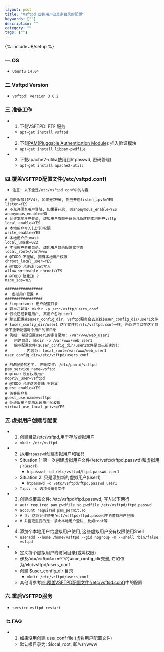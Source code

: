 ```yaml
---
layout: post
title: "Vsftpd 虚拟用户及其家目录的配置"
keywords: [""]
description: ""
category: ""
tags: [""]
---
```

{% include JB/setup %}

### 一.OS
* `Ubuntu 14.04`

### 二.Vsftpd Version
* `vsftpd: version 3.0.2`

### 三.准备工作
* 1. 下载VSFTPD: FTP 服务
    * `apt-get install vsftpd`
* 2. 下载[PAM(Pluggable Authentication Module)](http://www.ibm.com/developerworks/cn/linux/l-pam/index.html): 插入验证模块
    * `apt-get install libpam-pwdfile`
* 3. 下载apache2-utils(使用到htpasswd, 密码管理)
    * `apt-get install apache2-utils`

### 四.覆盖VSFTPD配置文件(/etc/vsftpd.conf)
* `注意: 以下全是/etc/vsftpd.conf中的内容`

```
# 监听服务(IPV4), 如果是IPV6, 则应开启listen_ipv6=YES
listen=YES
# 不允许匿名用户登陆, 如果要开启, 则anonymous_enable=YES
anonymous_enable=NO
# 允许本地用户登录, 虚拟用户依赖于待会儿新建的本地用户vsftp
local_enable=YES
# 本地用户写入(上传)权限
write_enable=YES
# 本地用户的umask
local_umask=022
# 本地用户的根目录, 虚拟用户目录配置在下面
local_root=/var/www
# @TODO 不理解, 拥有本地用户权限
chroot_local_user=YES
# @TODO 允许chroot写入
allow_writeable_chroot=YES
# @TODO 隐藏ID ?
hide_ids=YES

#################
#  虚拟用户配置 #
#################
# !important: 用户配置目录
# 要自己新建: mkdir -p /etc/vsftp/users_conf
# 假设已经新建用户, 其用户名为user1
# 那么配置完$user_config_dir, vsftpd服务会去查找$user_config_dir/user1文件
# $user_config_dir/user1 这个文件和/etc/vsftpd.conf一样, 所以你可以在这个目录下重新配置每个用户的家目录
# 例如: 希望设置user1的家目录为: /var/www/web_user1
#   创建目录: mkdir -p /var/www/web_user1 
#   编写配置文件($user_config_dir/user1文件是自己新建的):
#         内容为: local_root=/var/www/web_user1
user_config_dir=/etc/vsftpd/users_conf

# PAM服务的名字， 匹配文件: /etc/pam.d/vsftpd
pam_service_name=vsftpd
# @TODO 没有权限用户
nopriv_user=vsftpd
# @TODO 允许访客登陆 不理解
guest_enable=YES
# 访客用户名
guest_username=vsftpd
# 让虚拟用户使用本地用户的权限
virtual_use_local_privs=YES
```

### 五.虚拟用户创建与配置
* 1. 创建目录/etc/vsftpd,用于存放虚拟用户
    * `mkdir /etc/vsftpd`
* 2. 运用`htpasswd`创建虚拟用户和密码
    * Situation 1: 第一次创建虚拟用户文件(/etc/vsftpd/ftpd.passwd)和虚拟用户(user1)
        * `htpasswd -cd /etc/vsftpd/ftpd.passwd user1`
    * Situation 2: 只是添加新的虚拟用户(user1)
        * `htpasswd -d /etc/vsftpd/ftpd.passwd user1`
    * `Tips: -c 选项会覆盖文件`
* 3. 创建或覆盖文件: /etc/vsftpd/ftpd.passwd, 写入以下两行
    * `auth required pam_pwdfile.so pwdfile /etc/vsftpd/ftpd.passwd`
    * `account required pam_permit.so`
    * `# 注: 这将允许使用/ect/vsftpd/ftpd.passwd中的虚拟用户登陆`
    * `# 并且更重要的是: 禁止本地用户登陆, 比如root等`
* 4. 添加个本地用户给虚拟用户使用, 这些虚拟用户没有权限使用Shell
    * `useradd --home /home/vsftpd --gid nogroup -m --shell /bin/false vsftpd`
* 5. 定义每个虚拟用户的访问目录(或叫权限)
    * 涉及/etc/vsftpd.conf中的user_config_dir变量, 它的值为/etc/vsftpd/users_conf
    * 创建 $user_config_dir 目录
        * `mkdir /etc/vsftpd/users_conf`
    * 其他请参考[四.覆盖VSFTPD配置文件(/etc/vsftpd.conf)](#四.覆盖VSFTPD配置文件(/etc/vsftpd.conf))中的配置

### 六.重启VSFTPD服务
* `service vsftpd restart`

### 七.FAQ
* 1. 如果没用创建 user conf file (虚拟用户配置文件)
    * 默认根目录为: $local_root, 即/var/www
